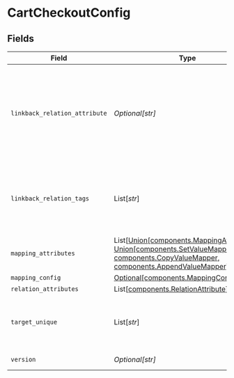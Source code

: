 # CartCheckoutConfig


## Fields

| Field                                                                                                                                                                              | Type                                                                                                                                                                               | Required                                                                                                                                                                           | Description                                                                                                                                                                        |
| ---------------------------------------------------------------------------------------------------------------------------------------------------------------------------------- | ---------------------------------------------------------------------------------------------------------------------------------------------------------------------------------- | ---------------------------------------------------------------------------------------------------------------------------------------------------------------------------------- | ---------------------------------------------------------------------------------------------------------------------------------------------------------------------------------- |
| `linkback_relation_attribute`                                                                                                                                                      | *Optional[str]*                                                                                                                                                                    | :heavy_minus_sign:                                                                                                                                                                 | Relation attribute on the main entity where the target entity will be linked. Set to false to disable linkback<br/>                                                                |
| `linkback_relation_tags`                                                                                                                                                           | List[*str*]                                                                                                                                                                        | :heavy_minus_sign:                                                                                                                                                                 | Relation tags (labels) to include in main entity linkback relation attribute                                                                                                       |
| `mapping_attributes`                                                                                                                                                               | List[[Union[components.MappingAttributeV2, Union[components.SetValueMapper, components.CopyValueMapper, components.AppendValueMapper]]](../../models/shared/mappingattributes.md)] | :heavy_minus_sign:                                                                                                                                                                 | N/A                                                                                                                                                                                |
| `mapping_config`                                                                                                                                                                   | [Optional[components.MappingConfigRef]](../../models/shared/mappingconfigref.md)                                                                                                   | :heavy_minus_sign:                                                                                                                                                                 | N/A                                                                                                                                                                                |
| `relation_attributes`                                                                                                                                                              | List[[components.RelationAttribute](../../models/shared/relationattribute.md)]                                                                                                     | :heavy_minus_sign:                                                                                                                                                                 | N/A                                                                                                                                                                                |
| `target_unique`                                                                                                                                                                    | List[*str*]                                                                                                                                                                        | :heavy_minus_sign:                                                                                                                                                                 | Unique key for target entity (see upsertEntity of Entity API)                                                                                                                      |
| `version`                                                                                                                                                                          | *Optional[str]*                                                                                                                                                                    | :heavy_minus_sign:                                                                                                                                                                 | Version of the config                                                                                                                                                              |